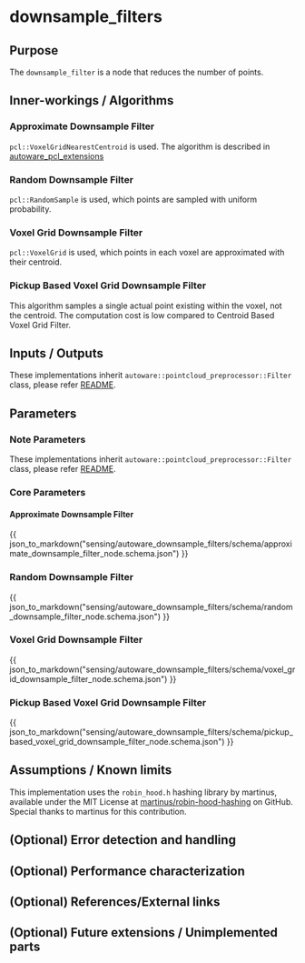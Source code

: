 # downsample_filters

## Purpose

The `downsample_filter` is a node that reduces the number of points.

## Inner-workings / Algorithms

### Approximate Downsample Filter

`pcl::VoxelGridNearestCentroid` is used. The algorithm is described in [autoware_pcl_extensions](../../autoware_pcl_extensions/README.md)

### Random Downsample Filter

`pcl::RandomSample` is used, which points are sampled with uniform probability.

### Voxel Grid Downsample Filter

`pcl::VoxelGrid` is used, which points in each voxel are approximated with their centroid.

### Pickup Based Voxel Grid Downsample Filter

This algorithm samples a single actual point existing within the voxel, not the centroid. The computation cost is low compared to Centroid Based Voxel Grid Filter.

## Inputs / Outputs

These implementations inherit `autoware::pointcloud_preprocessor::Filter` class, please refer [README](../README.md).

## Parameters

### Note Parameters

These implementations inherit `autoware::pointcloud_preprocessor::Filter` class, please refer [README](../README.md).

### Core Parameters

#### Approximate Downsample Filter

{{ json_to_markdown("sensing/autoware_downsample_filters/schema/approximate_downsample_filter_node.schema.json") }}

### Random Downsample Filter

{{ json_to_markdown("sensing/autoware_downsample_filters/schema/random_downsample_filter_node.schema.json") }}

### Voxel Grid Downsample Filter

{{ json_to_markdown("sensing/autoware_downsample_filters/schema/voxel_grid_downsample_filter_node.schema.json") }}

### Pickup Based Voxel Grid Downsample Filter

{{ json_to_markdown("sensing/autoware_downsample_filters/schema/pickup_based_voxel_grid_downsample_filter_node.schema.json") }}

## Assumptions / Known limits

<!-- cspell: ignore martinus -->

This implementation uses the `robin_hood.h` hashing library by martinus, available under the MIT License at [martinus/robin-hood-hashing](https://github.com/martinus/robin-hood-hashing) on GitHub. Special thanks to martinus for this contribution.

## (Optional) Error detection and handling

## (Optional) Performance characterization

## (Optional) References/External links

## (Optional) Future extensions / Unimplemented parts
